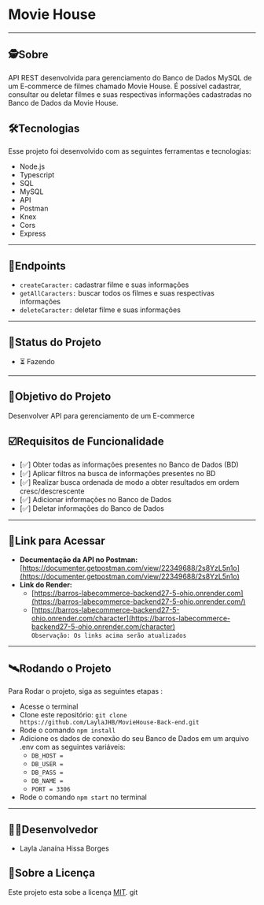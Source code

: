 # Movie House

####

---

## 🕵Sobre

API REST desenvolvida para gerenciamento do Banco de Dados MySQL de um E-commerce de filmes chamado Movie House. É possível cadastrar, consultar ou deletar filmes e suas respectivas informações cadastradas no Banco de Dados da Movie House.

## 🛠Tecnologias

Esse projeto foi desenvolvido com as seguintes ferramentas e tecnologias:

* Node.js
* Typescript
* SQL
* MySQL
* API
* Postman
* Knex
* Cors
* Express

---



## 🧵Endpoints

* `createCaracter:` cadastrar filme e suas informações
* `getAllCaracters:` buscar todos os filmes e suas respectivas informações
* `deleteCaracter:` deletar filme e suas informações

---

## 🧭Status do Projeto

* ⏳ Fazendo

---

## 🎯Objetivo do Projeto

Desenvolver API para gerenciamento de um E-commerce

## ☑️Requisitos de Funcionalidade

- [✅] Obter todas as informações presentes no Banco de Dados (BD)
- [✅] Aplicar filtros na busca de informações presentes no BD
- [✅] Realizar busca ordenada de modo a obter resultados em ordem cresc/descrescente
- [✅] Adicionar informações no Banco de Dados
- [✅] Deletar informações do Banco de Dados

---

## 🔗Link para Acessar

* **Documentação da API no Postman:** [https://documenter.getpostman.com/view/22349688/2s8YzL5n1o](https://documenter.getpostman.com/view/22349688/2s8YzL5n1o)
* **Link do Render:**
  * [https://barros-labecommerce-backend27-5-ohio.onrender.com](https://barros-labecommerce-backend27-5-ohio.onrender.com/)
  * [https://barros-labecommerce-backend27-5-ohio.onrender.com/character](https://barros-labecommerce-backend27-5-ohio.onrender.com/character)
    <br>
`Observação: Os links acima serão atualizados`
---

## 🛰Rodando o Projeto

Para Rodar o projeto, siga as seguintes etapas :

* Acesse o terminal
* Clone este repositório: `git clone https://github.com/LaylaJHB/MovieHouse-Back-end.git`
* Rode o comando `npm install`
* Adicione os dados de conexão do seu Banco de Dados em um arquivo .env com as seguintes variáveis:
  * `DB_HOST = `
  * `DB_USER = `
  * `DB_PASS = `
  * `DB_NAME = `
  * `PORT = 3306`
* Rode o comando `npm start` no terminal

---
## 🧑‍🚀Desenvolvedor

* Layla Janaína Hissa Borges

## 📝Sobre a Licença

Este projeto esta sobe a licença [MIT](https://github.com/future4code/Barros-labEcommerce-backend27/blob/main/LICENSE). git
